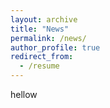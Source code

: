 ```yaml
---
layout: archive
title: "News"
permalink: /news/
author_profile: true
redirect_from:
  - /resume
---
```


hellow

